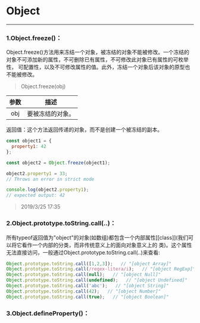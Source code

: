 # Object
---

### 1.Object.freeze()：
Object.freeze()方法用来冻结一个对象，被冻结的对象不能被修改。一个冻结的对象不可添加新的属性，不可删除已有属性，不可修改此对象已有属性的可枚举性，
可配置性，以及不可修改属性的值。此外，冻结一个对象后该对象的原型也不能被修改。
> Object.freeze(obj)

参数 | 描述 |
:-: | :-: |
obj | 要被冻结的对象。 |

返回值：这个方法返回传递的对象，而不是创建一个被冻结的副本。

````js
const object1 = {
  property1: 42
};

const object2 = Object.freeze(object1);

object2.property1 = 33;
// Throws an error in strict mode

console.log(object2.property1);
// expected output: 42
````

> 2019/3/25 17:35

### 2.Object.prototype.toString.call(..)：
所有typeof返回值为"object"的对象(如数组)都包含一个内部属性[[class]](我们可以将它看作一个内部的分类，而非传统意义上的面向对象意义上的
类)。这个属性无法直接访问，一般通过Object.prototype.toString.call(..)来查看:
````js
Object.prototype.toString.call([1,2,3]);   // "[object Array]"
Object.prototype.toString.call(/regex-litera/i);   // "[object RegExp]"
Object.prototype.toString.call(null);   // "[object Null]"
Object.prototype.toString.call(undefined);   // "[object Undefined]"
Object.prototype.toString.call('abc');   // "[object String]"
Object.prototype.toString.call(42);   // "[object Number]"
Object.prototype.toString.call(true);   // "[object Boolean]"
````

### 3.Object.defineProperty()：